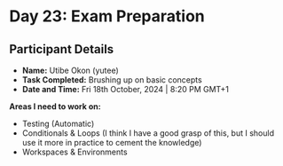 # Day 23: Exam Preparation

## Participant Details

- **Name:** Utibe Okon (yutee)
- **Task Completed:** Brushing up on basic concepts
- **Date and Time:** Fri 18th October, 2024 | 8:20 PM GMT+1

__Areas I need to work on:__
- Testing (Automatic)
- Conditionals & Loops (I think I have a good grasp of this, but I should use it more in practice to cement the knowledge)
- Workspaces & Environments